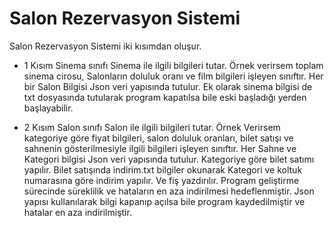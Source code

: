 # Salon Rezervasyon Sistemi
Salon Rezervasyon Sistemi iki kısımdan oluşur. 
- 1 Kısım Sinema sınıfı Sinema ile ilgili bilgileri tutar. Örnek verirsem toplam sinema cirosu, Salonların doluluk oranı ve film bilgileri işleyen sınıftır. Her bir Salon Bilgisi Json veri yapısında tutulur. Ek olarak sinema bilgisi de txt dosyasında tutularak program kapatılsa bile eski başladığı yerden başlayabilir.

- 2 Kısım Salon sınıfı Salon ile ilgili bilgileri tutar. Örnek Verirsem kategoriye göre fiyat bilgileri, salon doluluk oranları, bilet satışı ve sahnenin gösterilmesiyle ilgili bilgileri işleyen sınıftır. Her Sahne ve Kategori bilgisi Json veri yapısında tutulur. Kategoriye göre bilet satımı yapılır. Bilet satışında indirim.txt bilgiler okunarak Kategori ve koltuk numarasına göre indirim yapılır. Ve fiş yazdırılır.
Program geliştirme sürecinde süreklilik ve hataların en aza indirilmesi hedeflenmiştir. Json yapısı kullanılarak bilgi kapanıp açılsa bile program kaydedilmiştir ve hatalar en aza indirilmiştir.
